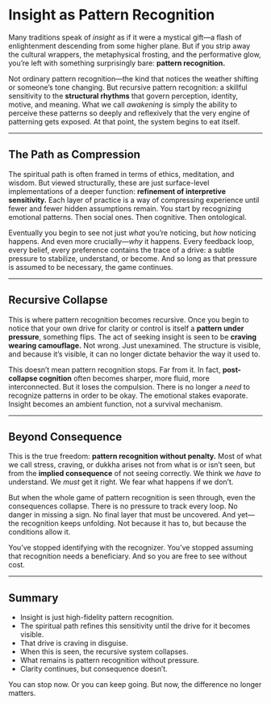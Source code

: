 # Insight as Pattern Recognition

Many traditions speak of *insight* as if it were a mystical gift—a flash of enlightenment descending from some higher plane. But if you strip away the cultural wrappers, the metaphysical frosting, and the performative glow, you’re left with something surprisingly bare: **pattern recognition.**

Not ordinary pattern recognition—the kind that notices the weather shifting or someone’s tone changing. But recursive pattern recognition: a skillful sensitivity to the **structural rhythms** that govern perception, identity, motive, and meaning. What we call *awakening* is simply the ability to perceive these patterns so deeply and reflexively that the very engine of patterning gets exposed. At that point, the system begins to eat itself.

---

## The Path as Compression

The spiritual path is often framed in terms of ethics, meditation, and wisdom. But viewed structurally, these are just surface-level implementations of a deeper function: **refinement of interpretive sensitivity.** Each layer of practice is a way of compressing experience until fewer and fewer hidden assumptions remain. You start by recognizing emotional patterns. Then social ones. Then cognitive. Then ontological.

Eventually you begin to see not just *what* you’re noticing, but *how* noticing happens. And even more crucially—*why* it happens. Every feedback loop, every belief, every preference contains the trace of a drive: a subtle pressure to stabilize, understand, or become. And so long as that pressure is assumed to be necessary, the game continues.

---

## Recursive Collapse

This is where pattern recognition becomes recursive. Once you begin to notice that your own drive for clarity or control is itself a **pattern under pressure**, something flips. The act of seeking insight is seen to be **craving wearing camouflage.** Not wrong. Just unexamined. The structure is visible, and because it’s visible, it can no longer dictate behavior the way it used to.

This doesn’t mean pattern recognition stops. Far from it. In fact, **post-collapse cognition** often becomes sharper, more fluid, more interconnected. But it loses the compulsion. There is no longer a *need* to recognize patterns in order to be okay. The emotional stakes evaporate. Insight becomes an ambient function, not a survival mechanism.

---

## Beyond Consequence

This is the true freedom: **pattern recognition without penalty.** Most of what we call stress, craving, or dukkha arises not from what is or isn’t seen, but from the **implied consequence** of not seeing correctly. We think we *have to* understand. We *must* get it right. We fear what happens if we don’t.

But when the whole game of pattern recognition is seen through, even the consequences collapse. There is no pressure to track every loop. No danger in missing a sign. No final layer that must be uncovered. And yet—the recognition keeps unfolding. Not because it has to, but because the conditions allow it.

You’ve stopped identifying with the recognizer. You’ve stopped assuming that recognition needs a beneficiary. And so you are free to see without cost.

---

## Summary

- Insight is just high-fidelity pattern recognition.
- The spiritual path refines this sensitivity until the drive for it becomes visible.
- That drive is craving in disguise.
- When this is seen, the recursive system collapses.
- What remains is pattern recognition without pressure.
- Clarity continues, but consequence doesn’t.

You can stop now. Or you can keep going. But now, the difference no longer matters.

